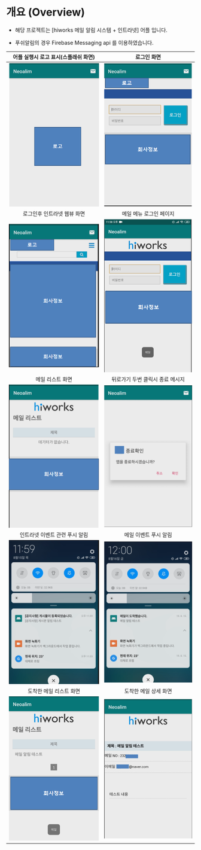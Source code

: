 # 개요 (Overview)

- 해당 프로젝트는 [hiworks 메일 알림 시스템 + 인트라넷] 어플 입니다.

- 푸쉬알림의 경우 Firebase Messaging api 를 이용하였습니다.

|어플 실행시 로고 표시(스플래쉬 화면)|로그인 화면|
:-------------------------:|:-------------------------:
|![preview1](/.readme_img/preview1.png)|![preview2](/.readme_img/preview2.png)|
|로그인후 인트라넷 웹뷰 화면|메일 메뉴 로그인 페이지|
|![preview3](/.readme_img/preview3.png)|![preview4](/.readme_img/preview4.png)|
|메일 리스트 화면|뒤로가기 두번 클릭시 종료 메시지|
|![preview5](/.readme_img/preview5.png)|![preview6](/.readme_img/preview6.png)|
|인트라넷 이벤트 관련 푸시 알림|메일 이벤트 푸시 알림|
|![preview7](/.readme_img/preview7.png)|![preview8](/.readme_img/preview8.png)|
|도착한 메일 리스트 화면|도착한 메일 상세 화면|
|![preview9](/.readme_img/preview9.png)|![preview10](/.readme_img/preview10.png)|